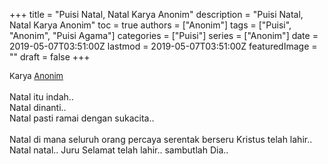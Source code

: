 +++
title = "Puisi Natal, Natal Karya Anonim"
description = "Puisi Natal, Natal Karya Anonim"
toc = true
authors = ["Anonim"]
tags = ["Puisi", "Anonim", "Puisi Agama"]
categories = ["Puisi"]
series = ["Anonim"]
date = 2019-05-07T03:51:00Z
lastmod = 2019-05-07T03:51:00Z
featuredImage = ""
draft = false
+++

<div style="text-align: justify;">
<div style="font-size: small;">Karya <a href="/authors/anonim/" target="_blank">Anonim</a></div><br />
Natal itu indah..<br />Natal dinanti..<br />Natal pasti ramai dengan sukacita..<br /><br />Natal di mana seluruh orang percaya serentak berseru Kristus telah lahir..<br />Natal natal.. Juru Selamat telah lahir.. sambutlah Dia..</div>
